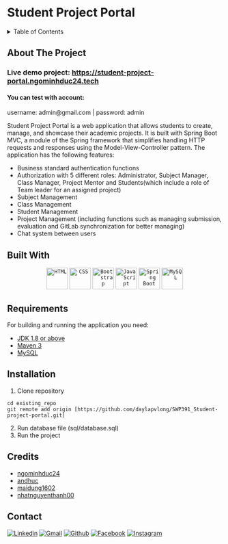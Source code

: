 <a name="readme-top"></a>
# Student Project Portal

<!-- TABLE OF CONTENTS -->
<details>
  <summary>Table of Contents</summary>
  <ol>
    <li><a href="#about-the-project">About The Project</a></li>
    <li><a href="#built-with">Built With</a></li>
    <li><a href="#requirements">Requirements</a></li>
    <li><a href="#installation">Installation</a></li>
    <li><a href="#credits">Credits</a></li>
    <li><a href="#contact">Contact</a></li>
  </ol>
</details>

## About The Project

### Live demo project: https://student-project-portal.ngominhduc24.tech
#### You can test with account: 
  username: admin<span>@</span>gmail.com | password: admin

Student Project Portal is a web application that allows students to create, manage, and showcase their academic projects. It is built with Spring Boot MVC, a module of the Spring framework that simplifies handling HTTP requests and responses using the Model-View-Controller pattern. The application has the following features:

* Business standard authentication functions
* Authorization with 5 different roles: Administrator, Subject Manager, Class Manager, Project Mentor and Students(which include a role of Team leader for an assigned project)
* Subject Management
* Class Management
* Student Management
* Project Management (including functions such as managing submission, evaluation and GitLab synchronization for better managing)
* Chat system between users

## Built With
<div align="center">
	<code><img width="50" src="https://user-images.githubusercontent.com/25181517/192158954-f88b5814-d510-4564-b285-dff7d6400dad.png" alt="HTML" title="HTML"/></code>
	<code><img width="50" src="https://user-images.githubusercontent.com/25181517/183898674-75a4a1b1-f960-4ea9-abcb-637170a00a75.png" alt="CSS" title="CSS"/></code>
	<code><img width="50" src="https://user-images.githubusercontent.com/25181517/183898054-b3d693d4-dafb-4808-a509-bab54cf5de34.png" alt="Bootstrap" title="Bootstrap"/></code>
	<code><img width="50" src="https://user-images.githubusercontent.com/25181517/117447155-6a868a00-af3d-11eb-9cfe-245df15c9f3f.png" alt="JavaScript" title="JavaScript"/></code>
	<code><img width="50" src="https://user-images.githubusercontent.com/25181517/183891303-41f257f8-6b3d-487c-aa56-c497b880d0fb.png" alt="Spring Boot" title="Spring Boot"/></code>
	<code><img width="50" src="https://user-images.githubusercontent.com/25181517/183896128-ec99105a-ec1a-4d85-b08b-1aa1620b2046.png" alt="MySQL" title="MySQL"/></code>
</div>

## Requirements

For building and running the application you need:

- [JDK 1.8 or above](http://www.oracle.com/technetwork/java/javase/downloads/jdk8-downloads-2133151.html)
- [Maven 3](https://maven.apache.org)
- [MySQL](https://www.mysql.com/)
  
## Installation
1. Clone repository
```
cd existing_repo
git remote add origin [https://github.com/daylapvlong/SWP391_Student-project-portal.git]
```
2. Run database file (sql/database.sql)
3. Run the project

## Credits
* [ngominhduc24](https://github.com/ngominhduc24)
* [andhuc](https://github.com/andhuc)
* [maidung1602](https://github.com/maidung1602)
* [nhatnguyenthanh00](https://github.com/nhatnguyenthanh00)

## Contact
<p align="left">
  <a href="https://www.linkedin.com/in/pham-long-1b3591257/"><img alt="Linkedin" title="Long Pham Linkedin" src="https://img.shields.io/badge/LinkedIn-0077B5?style=for-the-badge&logo=linkedin&logoColor=white"></a>
  <a href="mailto:phmvtlong@gmail.com"><img alt="Gmail" title="Long Pham Gmail" src="https://img.shields.io/badge/Gmail-D14836?style=for-the-badge&logo=gmail&logoColor=white"></a>
  <a href="https://github.com/daylapvlong"><img alt="Github" title="Long Pham Github" src="https://img.shields.io/badge/GitHub-100000?style=for-the-badge&logo=github&logoColor=white"></a>
  <a href="https://www.facebook.com/profile.php?id=100012864726826"><img alt="Facebook" title="Long Pham FB" src="https://img.shields.io/badge/Facebook-1877F2?style=for-the-badge&logo=facebook&logoColor=white"></a>
  <a href="https://www.instagram.com/_.longpham._/"><img alt="Instagram" title="JLong Pham Instagram" src="https://img.shields.io/badge/Instagram-E4405F?style=for-the-badge&logo=instagram&logoColor=white"></a>
</p>

